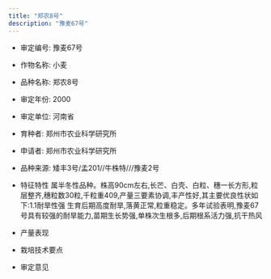 ```yaml
---
title: "郑农8号"
description: "豫麦67号"
---
```

* 审定编号:  豫麦67号

*  作物名称:  小麦

*  品种名称:  郑农8号

*  审定年份:  2000

*  审定单位:  河南省

* 育种者:  郑州市农业科学研究所

*  申请者:  郑州市农业科学研究所

*  品种来源:  矮丰3号/孟201//牛株特///豫麦2号

*  特征特性
属半冬性品种。株高90cm左右,长芒、白壳、白粒、穗一长方形,粒层整齐,穗粒数30粒,千粒重409,产量三要素协调,丰产性好,其主要优良性状如下:1.1耐旱性强 生育后期高度耐旱,落黄正常,粒重稳定。多年试验表明,豫麦67号具有较强的耐旱能力,苗期生长势强,单株次生根多,后期根系活力强,抗干热风

*  产量表现


*  栽培技术要点


*  审定意见

